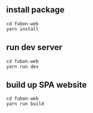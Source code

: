 ## install package
```
cd fubon-web
yarn install
```

## run dev server
```
cd fubon-web
yarn run dev
```

## build up SPA website
```
cd fubon-web
yarn run build
```